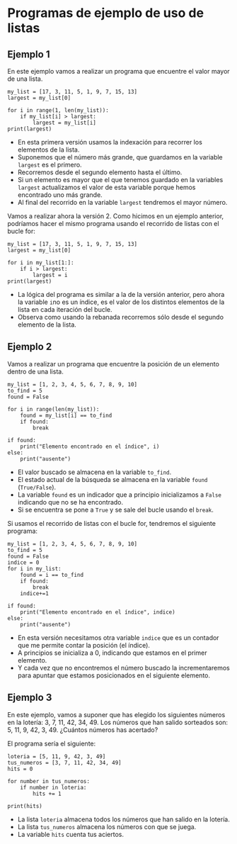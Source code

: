 # Programas de ejemplo de uso de listas

## Ejemplo 1

En este ejemplo vamos a realizar un programa que encuentre el valor mayor de una lista.

```
my_list = [17, 3, 11, 5, 1, 9, 7, 15, 13]
largest = my_list[0]

for i in range(1, len(my_list)):
    if my_list[i] > largest:
        largest = my_list[i]
print(largest)
```
* En esta primera versión usamos la indexación para recorrer los elementos de la lista.
* Suponemos que el número más grande, que guardamos en la variable `largest` es el primero.
* Recorremos desde el segundo elemento hasta el último.
* Si un elemento es mayor que el que tenemos guardado en la variables `largest` actualizamos el valor de esta variable porque hemos encontrado uno más grande.
* Al final del recorrido en la variable `largest` tendremos el mayor número.

Vamos a realizar ahora la versión 2. Como hicimos en un ejemplo anterior, podríamos hacer el mismo programa usando el recorrido de listas con el bucle for:

```
my_list = [17, 3, 11, 5, 1, 9, 7, 15, 13]
largest = my_list[0]

for i in my_list[1:]:
    if i > largest:
        largest = i
print(largest)
```

* La lógica del programa es similar a la de la versión anterior, pero ahora la variable `i`no es un índice, es el valor de los distintos elementos de la lista en cada iteración del bucle.
* Observa como usando la rebanada recorremos sólo desde el segundo elemento de la lista.

## Ejemplo 2

Vamos a realizar un programa que encuentre la posición de un elemento dentro de una lista. 

```
my_list = [1, 2, 3, 4, 5, 6, 7, 8, 9, 10]
to_find = 5
found = False

for i in range(len(my_list)):
    found = my_list[i] == to_find
    if found:
        break

if found:
    print("Elemento encontrado en el índice", i)
else:
    print("ausente")
```

* El valor buscado se almacena en la variable `to_find`.
* El estado actual de la búsqueda se almacena en la variable `found` (`True/False`). 
* La variable `found` es un indicador que a principio inicializamos a `False` indicando que no se ha encontrado. 
* Si se encuentra se pone a `True` y se sale del bucle usando el `break`.

Si usamos el recorrido de listas con el bucle for, tendremos el siguiente programa:

```
my_list = [1, 2, 3, 4, 5, 6, 7, 8, 9, 10]
to_find = 5
found = False
indice = 0
for i in my_list:
    found = i == to_find
    if found:
        break
    indice+=1

if found:
    print("Elemento encontrado en el índice", indice)
else:
    print("ausente")
```

* En esta versión necesitamos otra variable `indice` que es un contador que me permite contar la posición (el índice).
* A principios se inicializa a 0, indicando que estamos en el primer elemento.
* Y cada vez que no encontremos el número buscado la incrementaremos para apuntar que estamos posicionados en el siguiente elemento.

## Ejemplo 3

En este ejemplo, vamos a suponer que has elegido los siguientes números en la lotería: 3, 7, 11, 42, 34, 49. Los números que han salido sorteados son: 5, 11, 9, 42, 3, 49. ¿Cuántos números has acertado?

El programa sería el siguiente:

```
loteria = [5, 11, 9, 42, 3, 49]
tus_numeros = [3, 7, 11, 42, 34, 49]
hits = 0

for number in tus_numeros:
    if number in loteria:
        hits += 1

print(hits)
```

* La lista `loteria` almacena todos los números que han salido en la lotería.
* La lista `tus_numeros` almacena los números con que se juega.
* La variable `hits` cuenta tus aciertos.

